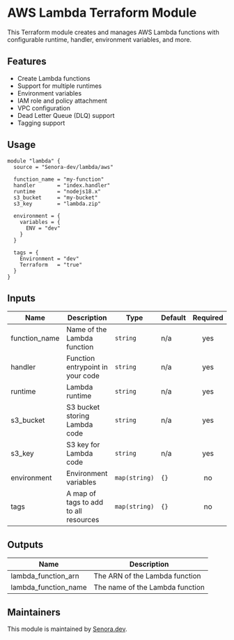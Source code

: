 # AWS Lambda Terraform Module

This Terraform module creates and manages AWS Lambda functions with configurable runtime, handler, environment variables, and more.

## Features

- Create Lambda functions
- Support for multiple runtimes
- Environment variables
- IAM role and policy attachment
- VPC configuration
- Dead Letter Queue (DLQ) support
- Tagging support

## Usage

```hcl
module "lambda" {
  source = "Senora-dev/lambda/aws"

  function_name = "my-function"
  handler       = "index.handler"
  runtime       = "nodejs18.x"
  s3_bucket     = "my-bucket"
  s3_key        = "lambda.zip"

  environment = {
    variables = {
      ENV = "dev"
    }
  }

  tags = {
    Environment = "dev"
    Terraform   = "true"
  }
}
```

## Inputs

| Name | Description | Type | Default | Required |
|------|-------------|------|---------|:--------:|
| function_name | Name of the Lambda function | `string` | n/a | yes |
| handler | Function entrypoint in your code | `string` | n/a | yes |
| runtime | Lambda runtime | `string` | n/a | yes |
| s3_bucket | S3 bucket storing Lambda code | `string` | n/a | yes |
| s3_key | S3 key for Lambda code | `string` | n/a | yes |
| environment | Environment variables | `map(string)` | `{}` | no |
| tags | A map of tags to add to all resources | `map(string)` | `{}` | no |

## Outputs

| Name | Description |
|------|-------------|
| lambda_function_arn | The ARN of the Lambda function |
| lambda_function_name | The name of the Lambda function |

## Maintainers

This module is maintained by [Senora.dev](https://senora.dev). 